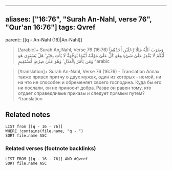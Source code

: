 
---
aliases: ["16:76", "Surah An-Nahl, verse 76", "Qur'an 16:76"]
tags: Qvref
---

parent:: [[q - An-Nahl (16)|An-Nahl]]

> [!arabic]+ Surah An-Nahl, Verse 76 (16:76)
> <span class="quran-arabic">وَضَرَبَ ٱللَّهُ مَثَلًا رَّجُلَيْنِ أَحَدُهُمَآ أَبْكَمُ لَا يَقْدِرُ عَلَىٰ شَىْءٍ وَهُوَ كَلٌّ عَلَىٰ مَوْلَىٰهُ أَيْنَمَا يُوَجِّههُّ لَا يَأْتِ بِخَيْرٍ ۖ هَلْ يَسْتَوِى هُوَ وَمَن يَأْمُرُ بِٱلْعَدْلِ ۙ وَهُوَ عَلَىٰ صِرَٰطٍ مُّسْتَقِيمٍ</span>
^arabic

> [!translation]+ Surah An-Nahl, Verse 76 (16:76) - Translation
> Аллах также привел притчу о двух мужах, один из которых - немой, ни на что не способен и обременяет своего господина. Куда бы его ни послали, он не приносит добра. Разве он равен тому, кто отдает справедливые приказы и следует прямым путем?
^translation



## Related notes
```dataview
LIST from [[q - 16 - 76]]
WHERE !contains(file.name, "q - ")
SORT file.name ASC
```

### Related verses (footnote backlinks)
```dataview
LIST FROM [[q - 16 - 76]] AND #Qvref
SORT file.name ASC
```

